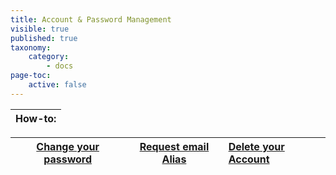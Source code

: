```yaml
---
title: Account & Password Management
visible: true
published: true
taxonomy:
    category:
        - docs
page-toc:
    active: false
---
```


|**How-to:**|
|:--:|

|**[Change your password](password-change)**|**[Request email Alias](alias-request)**|**[Delete your Account](account-deletion)**|
|:--:|:--:|:--|
